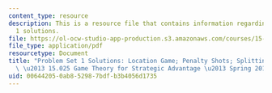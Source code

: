 ```yaml
---
content_type: resource
description: This is a resource file that contains information regarding problem set
  1 solutions.
file: https://ol-ocw-studio-app-production.s3.amazonaws.com/courses/15-025-game-theory-for-strategic-advantage-spring-2015/006442050ab852987bdfb3b4056d1735_MIT15_025S15_Problem1Sol.pdf
file_type: application/pdf
resourcetype: Document
title: "Problem Set 1 Solutions: Location Game; Penalty Shots; Splitting the Dollar\
  \ \u2013 15.025 Game Theory for Strategic Advantage \u2013 Spring 2015"
uid: 00644205-0ab8-5298-7bdf-b3b4056d1735
---
```

